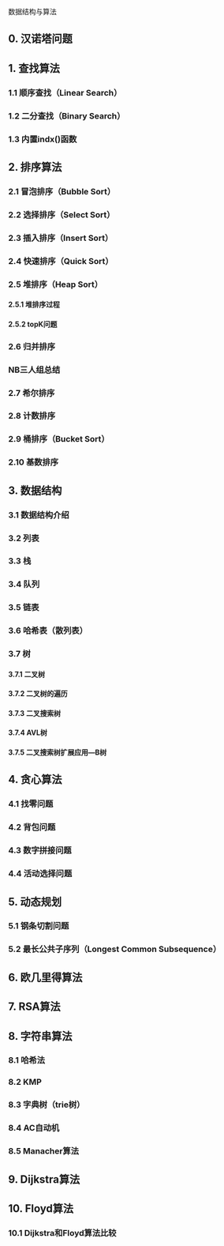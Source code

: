 数据结构与算法

## 0. 汉诺塔问题

## 1. 查找算法

### 1.1 顺序查找（Linear Search）

### 1.2 二分查找（Binary Search）

### 1.3 内置indx()函数

## 2. 排序算法

### 2.1 冒泡排序（Bubble Sort）

### 2.2 选择排序（Select Sort）

### 2.3 插入排序（Insert Sort）

### 2.4 快速排序（Quick Sort）

### 2.5 堆排序（Heap Sort）

#### 2.5.1 堆排序过程

#### 2.5.2 topK问题

### 2.6 归并排序

### NB三人组总结

### 2.7 希尔排序

### 2.8 计数排序

### 2.9 桶排序（Bucket Sort）

### 2.10 基数排序

## 3. 数据结构

### 3.1 数据结构介绍

### 3.2 列表

### 3.3 栈

### 3.4 队列

### 3.5 链表

### 3.6 哈希表（散列表）

### 3.7 树

#### 3.7.1 二叉树

#### 3.7.2 二叉树的遍历

#### 3.7.3 二叉搜索树

#### 3.7.4 AVL树

#### 3.7.5 二叉搜索树扩展应用—B树

## 4. 贪心算法

### 4.1 找零问题

### 4.2 背包问题

### 4.3 数字拼接问题

### 4.4 活动选择问题

## 5. 动态规划

### 5.1 钢条切割问题

### 5.2 最长公共子序列（Longest Common Subsequence）

## 6. 欧几里得算法

## 7. RSA算法

## 8. 字符串算法

### 8.1 哈希法

### 8.2 KMP

### 8.3 字典树（trie树）

### 8.4 AC自动机

### 8.5 Manacher算法

## 9. Dijkstra算法

## 10. Floyd算法

### 10.1 Dijkstra和Floyd算法比较
